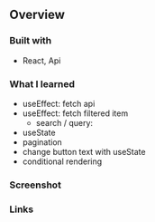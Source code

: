 ## Overview

### Built with

- React, Api


### What I learned
 - useEffect: fetch api
 - useEffect: fetch filtered item
     - search / query: 
 - useState
 - pagination
 - change button text with useState
 - conditional rendering
 
### Screenshot

### Links
